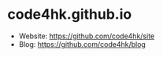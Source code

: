 code4hk.github.io
=================

   * Website: <https://github.com/code4hk/site>
   * Blog: <https://github.com/code4hk/blog>

